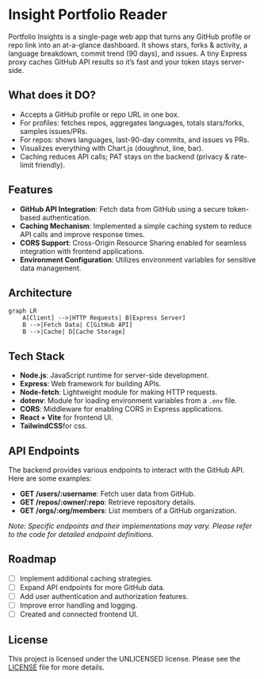 # Insight Portfolio Reader

Portfolio Insights is a single-page web app that turns any GitHub profile or repo link into an at-a-glance dashboard. It shows stars, forks & activity, a language breakdown, commit trend (90 days), and issues. A tiny Express proxy caches GitHub API results so it’s fast and your token stays server-side.

## What does it DO?
- Accepts a GitHub profile or repo URL in one box.
- For profiles: fetches repos, aggregates languages, totals stars/forks, samples issues/PRs.
- For repos: shows languages, last-90-day commits, and issues vs PRs.
- Visualizes everything with Chart.js (doughnut, line, bar).
- Caching reduces API calls; PAT stays on the backend (privacy & rate-limit friendly).

## Features
- **GitHub API Integration**: Fetch data from GitHub using a secure token-based authentication.
- **Caching Mechanism**: Implemented a simple caching system to reduce API calls and improve response times.
- **CORS Support**: Cross-Origin Resource Sharing enabled for seamless integration with frontend applications.
- **Environment Configuration**: Utilizes environment variables for sensitive data management.

## Architecture
```mermaid
graph LR
    A[Client] -->|HTTP Requests| B[Express Server]
    B -->|Fetch Data| C[GitHub API]
    B -->|Cache| D[Cache Storage]
```

## Tech Stack
- **Node.js**: JavaScript runtime for server-side development.
- **Express**: Web framework for building APIs.
- **Node-fetch**: Lightweight module for making HTTP requests.
- **dotenv**: Module for loading environment variables from a `.env` file.
- **CORS**: Middleware for enabling CORS in Express applications.
- **React + Vite** for frontend UI.
- **TailwindCSS**for css.



## API Endpoints
The backend provides various endpoints to interact with the GitHub API. Here are some examples:

- **GET /users/:username**: Fetch user data from GitHub.
- **GET /repos/:owner/:repo**: Retrieve repository details.
- **GET /orgs/:org/members**: List members of a GitHub organization.

*Note: Specific endpoints and their implementations may vary. Please refer to the code for detailed endpoint definitions.*

## Roadmap
- [ ] Implement additional caching strategies.
- [ ] Expand API endpoints for more GitHub data.
- [ ] Add user authentication and authorization features.
- [ ] Improve error handling and logging.
- [ ] Created and connected frontend UI.

## License
This project is licensed under the UNLICENSED license. Please see the [LICENSE](LICENSE) file for more details.
